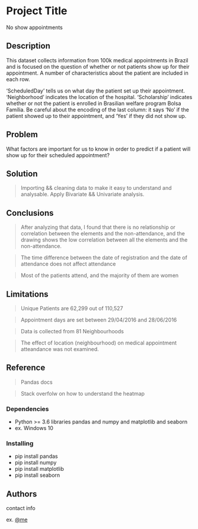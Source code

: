 # Project Title

No show appointments

## Description
This dataset collects information from 100k medical appointments in Brazil and is focused on the question of whether or not patients show up for their appointment. A number of characteristics about the patient are included in each row.

‘ScheduledDay’ tells us on what day the patient set up their appointment.
‘Neighborhood’ indicates the location of the hospital.
‘Scholarship’ indicates whether or not the patient is enrolled in Brasilian welfare program Bolsa Família.
Be careful about the encoding of the last column: it says ‘No’ if the patient showed up to their appointment, and ‘Yes’ if they did not show up.

## Problem
What factors are important for us to know in order to predict if a patient will show up for their scheduled appointment? 

## Solution
> Importing && cleaning data to make it easy to understand and analysable.
> Apply Bivariate && Univariate analysis.

## Conclusions

> After analyzing that data, I found that there is no relationship or correlation between the elements and the non-attendance, and the drawing shows the low correlation between all the elements and the non-attendance.

> The time difference between the date of registration and the date of attendance does not affect attendance

> Most of the patients attend, and the majority of them are women

## Limitations
> Unique Patients are 62,299 out of 110,527

> Appointment days are set between 29/04/2016 and 28/06/2016

> Data is collected from 81 Neighbourhoods

> The effect of location (neighbourhood) on medical appointment atteandance was not examined.

## Reference
> Pandas docs

> Stack overfolw on how to understand the heatmap


### Dependencies

* Python >= 3.6 libraries pandas and numpy and matplotlib and seaborn 
* ex. Windows 10

### Installing

* pip install pandas
* pip install numpy
* pip install matplotlib
* pip install seaborn


## Authors

contact info

ex. [@me](https://www.linkedin.com/in/ahmed-m-elgammal/)
